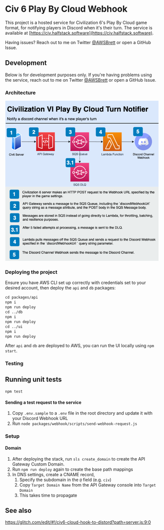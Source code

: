 # Civ 6 Play By Cloud Webhook

This project is a hosted service for Civilization 6's Play By Cloud game format, for notifying players in Discord when it's their turn. The service is available at [https://civ.halfstack.software](https://civ.halfstack.software).

Having issues? Reach out to me on Twitter [@AWSBrett](https://twitter.com/AWSbrett) or open a GitHub Issue.

## Development

Below is for development purposes only. If you're having problems using the service, reach out to me on Twitter [@AWSBrett](https://twitter.com/AWSbrett) or open a GitHub Issue.

### Architecture

![architecture diagram](https://raw.githubusercontent.com/brettstack/civ6-play-by-cloud-turn-notifier/master/architecture-diagram.png)

### Deploying the project

Ensure you have AWS CLI set up correctly with credentials set to your desired account, then deploy the `api` and `db` packages:

```
cd packages/api
npm i
npm run deploy
cd ../db
npm i
npm run deploy
cd ../ui
npm i
npm run deploy
```

After `api` and `db` are deployed to AWS, you can run the UI locally using `npm start`.

### Testing

## Running unit tests

`npm test`

#### Sending a test request to the service

1. Copy `.env.sample` to a `.env` file in the root directory and update it with your Discord Webhook URL
2. Run `node packages/webhook/scripts/send-webhook-request.js`

### Setup

#### Domain

1. After deploying the stack, run `sls create_domain` to create the API Gateway Custom Domain.
2. Run `npm run deploy` again to create the base path mappings
3. In DNS settings, create a CNAME record, 
   1. Specify the subdomain in the `@` field (e.g. `civ`)
   2. Copy `Target Domain Name` from the API Gateway console into `Target Domain`
   3. This takes time to propagate

## See also

https://glitch.com/edit/#!/civ6-cloud-hook-to-distord?path=server.js:9:0
